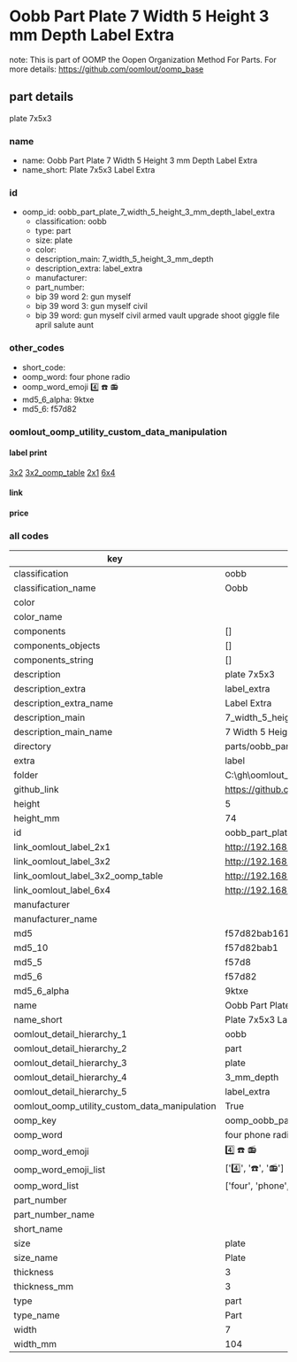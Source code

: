 # Oobb Part Plate 7 Width 5 Height 3 mm Depth Label Extra  

note: This is part of OOMP the Oopen Organization Method For Parts. For more details: https://github.com/oomlout/oomp_base

##  part details
  



plate 7x5x3



### name
* name: Oobb Part Plate 7 Width 5 Height 3 mm Depth Label Extra
* name_short: Plate 7x5x3 Label Extra
### id
* oomp_id: oobb_part_plate_7_width_5_height_3_mm_depth_label_extra
  * classification: oobb
  * type: part
  * size: plate
  * color: 
  * description_main: 7_width_5_height_3_mm_depth
  * description_extra: label_extra
  * manufacturer: 
  * part_number: 
  * bip 39 word 2: gun myself
  * bip 39 word 3: gun myself civil
  * bip 39 word: gun myself civil armed vault upgrade shoot giggle file april salute aunt

### other_codes
* short_code: 
* oomp_word: four phone radio
* oomp_word_emoji :four: :phone: :radio:
* md5_6_alpha: 9ktxe
* md5_6: f57d82






### oomlout_oomp_utility_custom_data_manipulation
#### label print
[3x2](http://192.168.1.245:1112/?label=oomp%209ktxe)
[3x2_oomp_table](http://192.168.1.108:1112/?label=oomp%209ktxe)
[2x1](http://192.168.1.242:1112/?label=oomp%209ktxe)
[6x4](http://192.168.1.55:1112/?label=oomp%209ktxe)    

#### link

                              

#### price







### all codes 
| key | value |  
| --- | --- |  
| classification | oobb |  
| classification_name | Oobb |  
| color |  |  
| color_name |  |  
| components | [] |  
| components_objects | [] |  
| components_string | [] |  
| description | plate 7x5x3 |  
| description_extra | label_extra |  
| description_extra_name | Label Extra |  
| description_main | 7_width_5_height_3_mm_depth |  
| description_main_name | 7 Width 5 Height 3 mm Depth |  
| directory | parts/oobb_part_plate_7_width_5_height_3_mm_depth_label_extra |  
| extra | label |  
| folder | C:\gh\oomlout_oobb_version_4_generated_parts\things\oobb_part_plate_7_width_5_height_3_mm_depth_label_extra |  
| github_link | https://github.com/oomlout/oomlout_oomp_part_src/tree/main/parts/oobb_part_plate_7_width_5_height_3_mm_depth_label_extra |  
| height | 5 |  
| height_mm | 74 |  
| id | oobb_part_plate_7_width_5_height_3_mm_depth_label_extra |  
| link_oomlout_label_2x1 | http://192.168.1.242:1112/?label=oomp%209ktxe |  
| link_oomlout_label_3x2 | http://192.168.1.245:1112/?label=oomp%209ktxe |  
| link_oomlout_label_3x2_oomp_table | http://192.168.1.108:1112/?label=oomp%209ktxe |  
| link_oomlout_label_6x4 | http://192.168.1.55:1112/?label=oomp%209ktxe |  
| manufacturer |  |  
| manufacturer_name |  |  
| md5 | f57d82bab161f8d3baf8e0bc5324933f |  
| md5_10 | f57d82bab1 |  
| md5_5 | f57d8 |  
| md5_6 | f57d82 |  
| md5_6_alpha | 9ktxe |  
| name | Oobb Part Plate 7 Width 5 Height 3 mm Depth Label Extra |  
| name_short | Plate 7x5x3 Label Extra |  
| oomlout_detail_hierarchy_1 | oobb |  
| oomlout_detail_hierarchy_2 | part |  
| oomlout_detail_hierarchy_3 | plate |  
| oomlout_detail_hierarchy_4 | 3_mm_depth |  
| oomlout_detail_hierarchy_5 | label_extra |  
| oomlout_oomp_utility_custom_data_manipulation | True |  
| oomp_key | oomp_oobb_part_plate_7_width_5_height_3_mm_depth_label_extra |  
| oomp_word | four phone radio |  
| oomp_word_emoji | :four: :phone: :radio: |  
| oomp_word_emoji_list | [':four:', ':phone:', ':radio:'] |  
| oomp_word_list | ['four', 'phone', 'radio'] |  
| part_number |  |  
| part_number_name |  |  
| short_name |  |  
| size | plate |  
| size_name | Plate |  
| thickness | 3 |  
| thickness_mm | 3 |  
| type | part |  
| type_name | Part |  
| width | 7 |  
| width_mm | 104 |  
